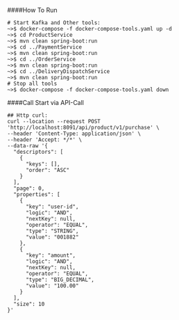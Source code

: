 ####How To Run
    
    # Start Kafka and Other tools:
    ~>$ docker-compose -f docker-compose-tools.yaml up -d
    ~>$ cd ProductService 
    ~>$ mvn clean spring-boot:run
    ~>$ cd ../PaymentService
    ~>$ mvn clean spring-boot:run
    ~>$ cd ../OrderService
    ~>$ mvn clean spring-boot:run
    ~>$ cd ../DeliveryDispatchService
    ~>$ mvn clean spring-boot:run
    # Stop all tools
    ~>$ docker-compose -f docker-compose-tools.yaml down
    
####Call Start via API-Call

    ## Http curl:
    curl --location --request POST 'http://localhost:8091/api/product/v1/purchase' \
    --header 'Content-Type: application/json' \
    --header 'Accept: */*' \
    --data-raw '{
      "descriptors": [
        {
          "keys": [],
          "order": "ASC"
        }
      ],
      "page": 0,
      "properties": [
        {
          "key": "user-id",
          "logic": "AND",
          "nextKey": null,
          "operator": "EQUAL",
          "type": "STRING",
          "value": "001882"
        },
        {
          "key": "amount",
          "logic": "AND",
          "nextKey": null,
          "operator": "EQUAL",
          "type": "BIG_DECIMAL",
          "value": "100.00"
        }
      ],
      "size": 10
    }'
    
####